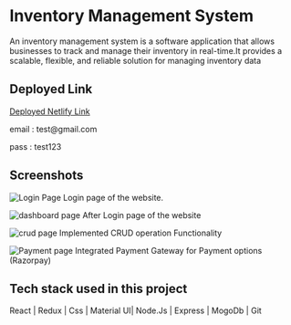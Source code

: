 # Inventory Management System

An inventory management system is a software application that allows businesses to track and manage their inventory in real-time.It provides a scalable, flexible, and reliable solution for managing inventory data

## Deployed Link
<a href="https://inventory-frontend-flame.vercel.app/">Deployed Netlify Link</a>
<p>email : test@gmail.com</p>
<p>pass : test123</p>

## Screenshots

![Login Page](https://res.cloudinary.com/arbazcloud/image/upload/v1680079970/ProjectsImages/inventoryLogin_p9wh7n.png)
Login page of the website.

![dashboard page](https://res.cloudinary.com/arbazcloud/image/upload/v1680080041/ProjectsImages/indashboard_wpkgxs.png)
After Login page of the website


![crud page](https://res.cloudinary.com/arbazcloud/image/upload/v1680080192/ProjectsImages/incrud_mypid1.png)
Implemented CRUD operation Functionality

![Payment page](https://res.cloudinary.com/arbazcloud/image/upload/v1680080338/ProjectsImages/inpayment_xn2cr4.png)
Integrated Payment Gateway for Payment options (Razorpay)


## Tech stack used in this project

React | Redux | Css | Material UI| Node.Js | Express | MogoDb | Git

